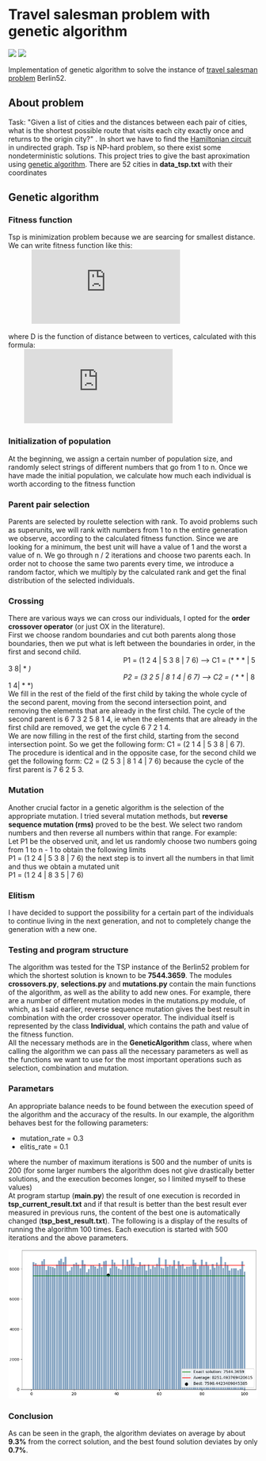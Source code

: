 # Travel salesman problem with genetic algorithm
![](https://img.shields.io/badge/travel--salesman-problem-green)
![](https://img.shields.io/badge/genetic-algorithm-green)

Implementation of genetic algorithm to solve the instance of [travel salesman problem](https://en.wikipedia.org/wiki/Travelling_salesman_problem) Berlin52.

## About problem
Task:  "Given a list of cities and the distances between each pair of cities, what is the shortest possible route that visits each city exactly once and returns to the origin city?" . In short we have to find the [Hamiltonian circuit](https://en.wikipedia.org/wiki/Hamiltonian_path) in undirected graph.
Tsp is NP-hard problem, so there exist some nondeterministic solutions. This project tries to give the bast aproximation using [genetic algorithm](https://en.wikipedia.org/wiki/Genetic_algorithm). There are 52 cities in **data_tsp.txt** with their coordinates

## Genetic algorithm
### Fitness function
Tsp is minimization problem because we are searcing for smallest distance. We can write fitness function like this:
 &nbsp; &nbsp; &nbsp; &nbsp; &nbsp; &nbsp; &nbsp; &nbsp; &nbsp; &nbsp; &nbsp; &nbsp; &nbsp; &nbsp; &nbsp; &nbsp; &nbsp; &nbsp; &nbsp; &nbsp; &nbsp; &nbsp; &nbsp; &nbsp; &nbsp; &nbsp; &nbsp; &nbsp; &nbsp; &nbsp; &nbsp; &nbsp; &nbsp; &nbsp; &nbsp; &nbsp; &nbsp; &nbsp;
![first eqation](https://latex.codecogs.com/gif.latex?%5C%5BI_d%3D%5Csum%5E%7Bn-1%7D_%7Bi%3D1%7D%7BD%7D%5Cleft%28v_1%2Cv_%7B1&plus;i%7D%5Cright%29&plus;D%5Cleft%28v_%7Bn%5C%20%7D%2Cv_1%5Cright%29%5D%5C)

where D is the function of distance between to vertices, calculated with this formula:
 &nbsp; &nbsp; &nbsp; &nbsp; &nbsp; &nbsp; &nbsp; &nbsp; &nbsp; &nbsp; &nbsp; &nbsp; &nbsp; &nbsp; &nbsp; &nbsp; &nbsp; &nbsp; &nbsp; &nbsp; &nbsp; &nbsp; &nbsp; &nbsp; &nbsp; &nbsp; &nbsp; &nbsp; &nbsp; &nbsp; &nbsp; &nbsp; &nbsp; &nbsp; &nbsp; &nbsp; &nbsp; &nbsp; &nbsp; &nbsp; &nbsp; &nbsp; &nbsp; &nbsp; &nbsp; &nbsp; &nbsp; &nbsp; &nbsp; &nbsp;
  &nbsp; &nbsp; &nbsp; &nbsp; &nbsp; &nbsp; &nbsp; &nbsp; &nbsp; &nbsp; &nbsp;
![second_equation](https://latex.codecogs.com/gif.latex?%5Cinline%20%5Cdpi%7B120%7D%20%5C%5BD%5Cleft%28n_i%2C%5C%20%5C%20n_j%5Cright%29%3D%5Csqrt%7B%7B%5Cleft%28x_i-x_j%5Cright%29%7D%5E2&plus;%7B%5Cleft%28y_i-y_j%5Cright%29%7D%5E2%7D%5C%5D)

### Initialization of population
At the beginning, we assign a certain number of population size, and randomly select strings of different numbers that go from 1 to n. Once we have made the initial population, we calculate how much each individual is worth according to the fitness function

### Parent pair selection
Parents are selected by roulette selection with rank. To avoid problems such as superunits, we will rank with numbers from 1 to n the entire generation we observe, according to the calculated fitness function. Since we are looking for a minimum, the best unit will have a value of 1 and the worst a value of n. We go through n / 2 iterations and choose two parents each. In order not to choose the same two parents every time, we introduce a random factor, which we multiply by the calculated rank and get the final distribution of the selected individuals.

### Crossing
There are various ways we can cross our individuals, I opted for the **order crossover operator** (or just OX in the literature). <br />
First we choose random boundaries and cut both parents along those boundaries, then we put what is left between the boundaries in order, in the first and second child. <br />
&nbsp;&nbsp;&nbsp;&nbsp;&nbsp;&nbsp;&nbsp;&nbsp;&nbsp;&nbsp;&nbsp;&nbsp;&nbsp;&nbsp;&nbsp;&nbsp;&nbsp;&nbsp;&nbsp;&nbsp;&nbsp;&nbsp;&nbsp;&nbsp;&nbsp;&nbsp;&nbsp;&nbsp;&nbsp;&nbsp;&nbsp;&nbsp;&nbsp;&nbsp;&nbsp;&nbsp;&nbsp;&nbsp;&nbsp;&nbsp;&nbsp;&nbsp;&nbsp;&nbsp;&nbsp;&nbsp;&nbsp;&nbsp;&nbsp;&nbsp;&nbsp;&nbsp;&nbsp;&nbsp;&nbsp;&nbsp;&nbsp;&nbsp;
P1 = (1 2 4 | 5 3 8 | 7 6)    -->    C1 = (* * * | 5 3 8| * *) <br />
&nbsp;&nbsp;&nbsp;&nbsp;&nbsp;&nbsp;&nbsp;&nbsp;&nbsp;&nbsp;&nbsp;&nbsp;&nbsp;&nbsp;&nbsp;&nbsp;&nbsp;&nbsp;&nbsp;&nbsp;&nbsp;&nbsp;&nbsp;&nbsp;&nbsp;&nbsp;&nbsp;&nbsp;&nbsp;&nbsp;&nbsp;&nbsp;&nbsp;&nbsp;&nbsp;&nbsp;&nbsp;&nbsp;&nbsp;&nbsp;&nbsp;&nbsp;&nbsp;&nbsp;&nbsp;&nbsp;&nbsp;&nbsp;&nbsp;&nbsp;&nbsp;&nbsp;&nbsp;&nbsp;&nbsp;&nbsp;&nbsp;&nbsp;
P2 = (3 2 5 | 8 1 4 | 6 7)    -->    C2 = (* * * | 8 1 4| * *) <br />
We fill in the rest of the field of the first child by taking the whole cycle of the second parent, moving from the second intersection point, and removing the elements that are already in the first child.
The cycle of the second parent is 6 7 3 2 5 8 1 4, ie when the elements that are already in the first child are removed, we get the cycle 6 7 2 1 4. <br />
We are now filling in the rest of the first child, starting from the second intersection point. So we get the following form: C1 = (2 1 4 | 5 3 8 | 6 7). The procedure is identical and in the opposite case, for the second child we get the following form: C2 = (2 5 3 | 8 1 4 | 7 6) because the cycle of the first parent is 7 6 2 5 3.

### Mutation
Another crucial factor in a genetic algorithm is the selection of the appropriate mutation. I tried several mutation methods, but **reverse sequence mutation (rms)** proved to be the best. We select two random numbers and then reverse all numbers within that range. For example: <br />
Let P1 be the observed unit, and let us randomly choose two numbers going from 1 to n - 1 to obtain the following limits <br />
P1 = (1 2 4 | 5 3 8 | 7 6)
the next step is to invert all the numbers in that limit and thus we obtain a mutated unit <br /> P1 = (1 2 4 | 8 3 5 | 7 6)

### Elitism
I have decided to support the possibility for a certain part of the individuals to continue living in the next generation, and not to completely change the generation with a new one.

### Testing and program structure
The algorithm was tested for the TSP instance of the Berlin52 problem for which the shortest solution is known to be **7544.3659**. The modules **crossovers.py**, **selections.py** and **mutations.py** contain the main functions of the algorithm, as well as the ability to add new ones. For example, there are a number of different mutation modes in the mutations.py module, of which, as I said earlier, reverse sequence mutation gives the best result in combination with the order crossover operator.
The individual itself is represented by the class **Individual**, which contains the path and value of the fitness function. <br />
All the necessary methods are in the **GeneticAlgorithm** class, where when calling the algorithm we can pass all the necessary parameters as well as the functions we want to use for the most important operations such as selection, combination and mutation.

### Parametars
An appropriate balance needs to be found between the execution speed of the algorithm and the accuracy of the results. In our example, the algorithm behaves best for the following parameters: <br />
- mutation_rate = 0.3 <br />
- elitis_rate = 0.1 <br />

where the number of maximum iterations is 500 and the number of units is 200 (for some larger numbers the algorithm does not give drastically better solutions, and the execution becomes longer, so I limited myself to these values) <br />
At program startup (**main.py**) the result of one execution is recorded in **tsp_current_result.txt** and if that result is better than the best result ever measured in previous runs, the content of the best one is automatically changed (**tsp_best_result.txt**). The following is a display of the results of running the algorithm 100 times. Each execution is started with 500 iterations and the above parameters. 

![](Img/graph.png)

### Conclusion
As can be seen in the graph, the algorithm deviates on average by about **9.3%** from the correct solution, and the best found solution deviates by only **0.7%**.







